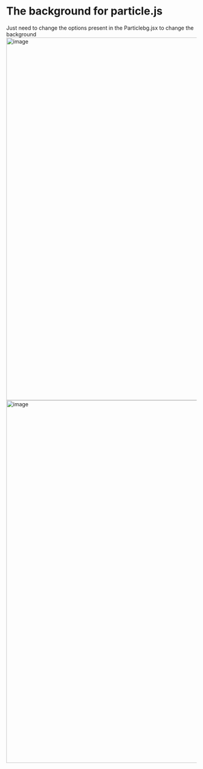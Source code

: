 # The background for particle.js
Just need to change the options present in the Particlebg.jsx to change the background
<img width="960" alt="image" src="https://github.com/mank-423/React-particlejs/assets/96490105/f7c7deea-f6ed-4317-abf0-6d96f0e5a369">
<img width="960" alt="image" src="https://github.com/mank-423/React-particlejs/assets/96490105/a45460c5-5b88-46b7-a3ec-2b86f9635201">

